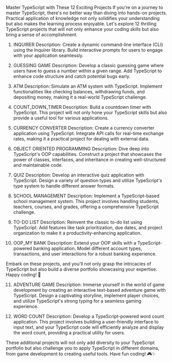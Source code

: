 Master TypeScript with These 12 Exciting Projects
If you're on a journey to master TypeScript, there's no better way than diving into hands-on projects. Practical application of knowledge not only solidifies your understanding but also makes the learning process enjoyable. Let's explore 12 thrilling TypeScript projects that will not only enhance your coding skills but also bring a sense of accomplishment.

1. INQUIRER
Description: Create a dynamic command-line interface (CLI) using the Inquirer library. Build interactive prompts for users to engage with your application seamlessly.

2. GUESSING GAME
Description: Develop a classic guessing game where users have to guess a number within a given range. Add TypeScript to enhance code structure and catch potential bugs early.

3. ATM
Description: Simulate an ATM system with TypeScript. Implement functionalities like checking balances, withdrawing funds, and depositing money, making it a real-world TypeScript challenge.

4. COUNT_DOWN_TIMER
Description: Build a countdown timer with TypeScript. This project will not only hone your TypeScript skills but also provide a useful tool for various applications.

5. CURRENCY CONVERTER
Description: Create a currency converter application using TypeScript. Integrate API calls for real-time exchange rates, making it a practical project for dealing with external data.

6. OBJECT ORIENTED PROGRAMMING
Description: Dive deep into TypeScript's OOP capabilities. Construct a project that showcases the power of classes, interfaces, and inheritance in creating well-structured and maintainable code.

7. QUIZ
Description: Develop an interactive quiz application with TypeScript. Design a variety of question types and utilize TypeScript's type system to handle different answer formats.

8. SCHOOL MANAGEMENT
Description: Implement a TypeScript-based school management system. This project involves handling students, teachers, courses, and grades, offering a comprehensive TypeScript challenge.

9. TO-DO LIST
Description: Reinvent the classic to-do list using TypeScript. Add features like task prioritization, due dates, and project organization to make it a productivity-enhancing application.

10. OOP_MY BANK
Description: Extend your OOP skills with a TypeScript-powered banking application. Model different account types, transactions, and user interactions for a robust banking experience.

Embark on these projects, and you'll not only grasp the intricacies of TypeScript but also build a diverse portfolio showcasing your expertise. Happy coding! 🚀

11. ADVENTURE GAME
Description: Immerse yourself in the world of game development by creating an interactive text-based adventure game with TypeScript. Design a captivating storyline, implement player choices, and utilize TypeScript's strong typing for a seamless gaming experience.

12. WORD COUNT
Description: Develop a TypeScript-powered word count application. This project involves building a user-friendly interface to input text, and your TypeScript code will efficiently analyze and display the word count, providing a practical utility for users.

These additional projects will not only add diversity to your TypeScript portfolio but also challenge you to apply TypeScript in different domains, from game development to creating useful tools. Have fun coding! 🎮✨
